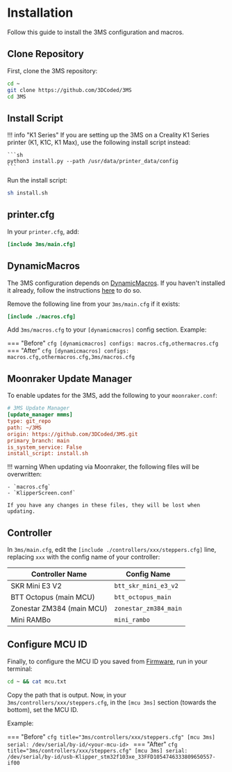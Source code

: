 # Installation

Follow this guide to install the 3MS configuration and macros.

## Clone Repository

First, clone the 3MS repository:

```sh
cd ~
git clone https://github.com/3DCoded/3MS
cd 3MS
```

## Install Script

!!! info "K1 Series"
    If you are setting up the 3MS on a Creality K1 Series printer (K1, K1C, K1 Max), use the following install script instead:

    ```sh
    python3 install.py --path /usr/data/printer_data/config
    ```

Run the install script:

```sh
sh install.sh
```

## printer.cfg

In your `printer.cfg`, add:

```cfg title="printer.cfg"
[include 3ms/main.cfg]
```

## DynamicMacros

The 3MS configuration depends on [DynamicMacros](https://github.com/3dcoded/DynamicMacros). If you haven't installed it already, follow the instructions [here](https://3dcoded.github.io/DynamicMacros/setup/) to do so.

Remove the following line from your `3ms/main.cfg` if it exists:

```cfg title="3ms/main.cfg"
[include ./macros.cfg]
```

Add `3ms/macros.cfg` to your `[dynamicmacros]` config section. Example:

=== "Before"
    ```cfg
    [dynamicmacros]
    configs: macros.cfg,othermacros.cfg
    ```
=== "After"
    ```cfg
    [dynamicmacros]
    configs: macros.cfg,othermacros.cfg,3ms/macros.cfg
    ```

## Moonraker Update Manager

To enable updates for the 3MS, add the following to your `moonraker.conf`:

```cfg title="moonraker.conf"
# 3MS Update Manager
[update_manager mmms]
type: git_repo
path: ~/3MS
origin: https://github.com/3DCoded/3MS.git
primary_branch: main
is_system_service: False
install_script: install.sh
```

!!! warning
    When updating via Moonraker, the following files will be overwritten:
        
    - `macros.cfg`
    - `KlipperScreen.conf`
    
    If you have any changes in these files, they will be lost when updating.

## Controller

In `3ms/main.cfg`, edit the `[include ./controllers/xxx/steppers.cfg]` line, replacing `xxx` with the config name of your controller:

| Controller Name | Config Name |
| - | - |
| SKR Mini E3 V2 | `btt_skr_mini_e3_v2` |
| BTT Octopus (main MCU) | `btt_octopus_main` |
| Zonestar ZM384 (main MCU) | `zonestar_zm384_main` |
| Mini RAMBo | `mini_rambo` |

## Configure MCU ID

Finally, to configure the MCU ID you saved from [Firmware](firmware.md), run in your terminal:

```sh
cd ~ && cat mcu.txt
```

Copy the path that is output. Now, in your `3ms/controllers/xxx/steppers.cfg`, in the `[mcu 3ms]` section (towards the bottom), set the MCU ID.

Example:

=== "Before"
    ```cfg title="3ms/controllers/xxx/steppers.cfg"
    [mcu 3ms]
    serial: /dev/serial/by-id/<your-mcu-id>
    ```
=== "After"
    ```cfg title="3ms/controllers/xxx/steppers.cfg"
    [mcu 3ms]
    serial: /dev/serial/by-id/usb-Klipper_stm32f103xe_33FFD1054746333809650557-if00
    ```